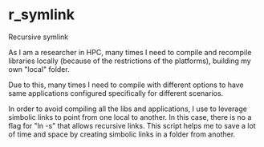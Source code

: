 # r_symlink
Recursive symlink

As I am a researcher in HPC, many times I need to compile and recompile libraries locally (because of the restrictions of the platforms), building my own "local" folder. 

Due to this, many times I need to compile with different options to have same applications configured specifically for different scenarios. 

In order to avoid compiling all the libs and applications, I use to leverage simbolic links to point from one local to another. In this case, there is no a flag for "ln -s" that allows recursive links. This script helps me to save a lot of time and space by creating simbolic links in a folder from another. 
